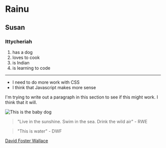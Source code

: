 # Rainu

## Susan

### Ittycheriah


1. has a dog
1. loves to cook
1. is Indian
1. is learning to code


--- 

* I need to do more work with CSS
* I think that Javascript makes more sense

I'm trying to write out a paragraph in this section to see if this might work. I think that it will. 

![This is the baby dog](https://scontent-atl.xx.fbcdn.net/hphotos-xpf1/v/t1.0-9/10393730_10204007275035303_2177983987805958883_n.jpg?oh=1df1e8d906319ce8bd8e9f3c1ffdffec&oe=5596C47C)


> "Live in the sunshine. Swim in the sea. Drink the wild air" - RWE

> "This is water" - DWF

[David Foster Wallace](https://www.youtube.com/watch?v=8CrOL-ydFMI)

